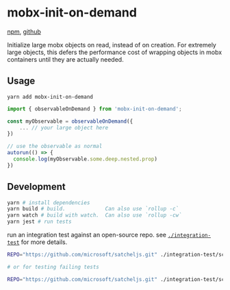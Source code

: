 # mobx-init-on-demand

[npm](https://www.npmjs.com/package/mobx-init-on-demand), [github](https://github.com/Adjective-Object/mobx-init-on-demand)

Initialize large mobx objects on read, instead of on creation. For extremely large objects, this defers the performance cost of wrapping objects in mobx containers until they are actually needed.

## Usage

`yarn add mobx-init-on-demand`

```js
import { observableOnDemand } from 'mobx-init-on-demand';

const myObservable = observableOnDemand({
    ... // your large object here
})

// use the observable as normal
autorun(() => {
  console.log(myObservable.some.deep.nested.prop)
})
```

## Development

```sh
yarn # install dependencies
yarn build # build.             Can also use `rollup -c`
yarn watch # build with watch.  Can also use `rollup -cw`
yarn jest # run tests
```

run an integration test against an open-source repo. see [`./integration-test`](./integration-test/README.md) for more details.

```sh
REPO="https://github.com/microsoft/satcheljs.git" ./integration-test/scripts/run-mobx-test.sh yarn jest

# or for testing failing tests

REPO="https://github.com/microsoft/satcheljs.git" ./integration-test/scripts/run-mobx-test.sh yarn jest --watch

```

